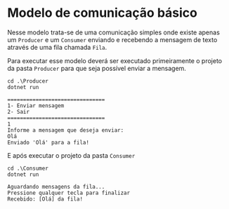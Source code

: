 # Modelo de comunicação básico

Nesse modelo trata-se de uma comunicação simples onde existe apenas um `Producer` e um `Consumer` enviando e recebendo a mensagem de texto através de uma fila chamada `Fila`.

Para executar esse modelo deverá ser executado primeiramente o projeto da pasta `Producer` para que seja possível enviar a mensagem.

``` code
cd .\Producer
dotnet run

===============================
1- Enviar mensagem
2- Sair
===============================
1
Informe a mensagem que deseja enviar:
Olá
Enviado 'Olá' para a fila!
```

E após executar o projeto da pasta `Consumer`

``` code
cd .\Consumer
dotnet run

Aguardando mensagens da fila...
Pressione qualquer tecla para finalizar
Recebido: [Olá] da fila!
```
